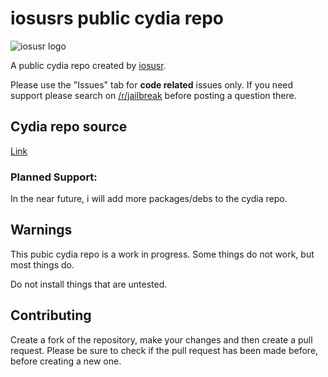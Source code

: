 # iosusrs public cydia repo
![iosusr logo](https://github.com/osxusr/osxusr.github.io/blob/master/CydiaIcon.png)

A public cydia repo created by [iosusr](https://twitter.com/iosusr).

Please use the "Issues" tab for **code related** issues only. If you need support please search on [/r/jailbreak](https://reddit.com/r/jailbreak) before posting a question there.

## Cydia repo source
[Link](https://iosusr.cf)

### Planned Support:

In the near future, i will add more packages/debs to the cydia repo.

## Warnings

This pubic cydia repo is a work in progress. Some things do not work, but most things do.

Do not install things that are untested.

## Contributing

Create a fork of the repository, make your changes and then create a pull request.
Please be sure to check if the pull request has been made before, before creating a new one.
